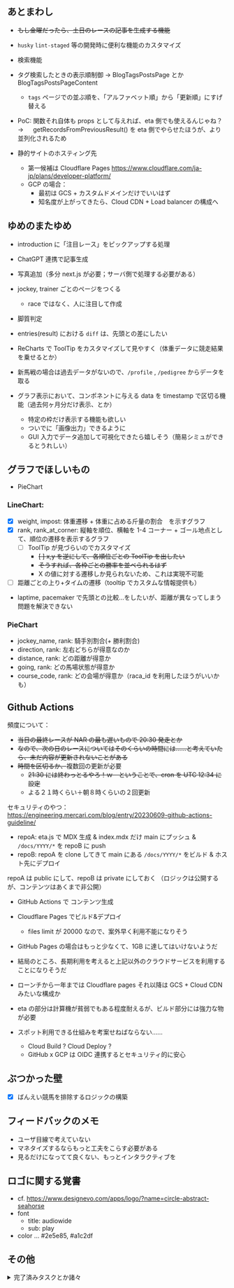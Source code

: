 ## あとまわし

-   ~~もし金曜だったら、土日のレースの記事を生成する機能~~
-   `husky` `lint-staged` 等の開発時に便利な機能のカスタマイズ
-   検索機能
-   タグ検索したときの表示順制御 → BlogTagsPostsPage とか BlogTagsPostsPageContent
    -   `tags` ページでの並ぶ順を、「アルファベット順」から「更新順」にすげ替える
-   PoC: 関数それ自体も props として与えれば、eta 側でも使えるんじゃね？　 → 　 getRecordsFromPreviousResult() を eta 側でやらせたほうが、より並列化されるため

-   静的サイトのホスティング先
    -   第一候補は Cloudflare Pages https://www.cloudflare.com/ja-jp/plans/developer-platform/
    -   GCP の場合：
        -   最初は GCS + カスタムドメインだけでいいはず
        -   知名度が上がってきたら、Cloud CDN + Load balancer の構成へ

## ゆめのまたゆめ

-   introduction に「注目レース」をピックアップする処理
-   ChatGPT 連携で記事生成
-   写真追加（多分 next.js が必要；サーバ側で処理する必要がある）
-   jockey, trainer ごとのページをつくる
    -   race ではなく、人に注目して作成
-   脚質判定
-   entries(result) における `diff` は、先頭との差にしたい
-   ReCharts で ToolTip をカスタマイズして見やすく（体重データに競走結果を乗せるとか）

-   新馬戦の場合は過去データがないので、`/profile` , `/pedigree` からデータを取る

-   グラフ表示において、コンポネントに与える data を timestamp で区切る機能（過去何ヶ月分だけ表示、とか）
    -   特定の枠だけ表示する機能も欲しい
    -   ついでに「画像出力」できるように
    -   GUI 入力でデータ追加して可視化できたら嬉しそう（簡易シミュができるとうれしい）

## グラフでほしいもの

-   PieChart

### LineChart:

-   [x] weight, impost: 体重遷移 + 体重に占める斤量の割合　を示すグラフ
-   [x] rank, rank_at_corner: 縦軸を順位、横軸を 1-4 コーナー + ゴール地点として、順位の遷移を表示するグラフ
    -   [ ] ToolTip が見づらいのでカスタマイズ
        -   ~~[ ] x,y を逆にして、各順位ごとの ToolTip を出したい~~
        -   ~~そうすれば、各枠ごとの勝率を並べられるはず~~
        -   X の値に対する遷移しか見られないため、これは実現不可能
-   [ ] 距離ごとの上り+タイムの遷移（tooltip でカスタムな情報提供も）
-   laptime, pacemaker で先頭との比較…をしたいが、距離が異なってしまう問題を解決できない

### PieChart

-   jockey_name, rank: 騎手別割合(+ 勝利割合)
-   direction, rank: 左右どちらが得意なのか
-   distance, rank: どの距離が得意か
-   going, rank: どの馬場状態が得意か
-   course_code, rank: どの会場が得意か（raca_id を利用したほうがいいかも）

## Github Actions

頻度について：

-   ~~当日の最終レースが NAR の最も遅いもので 20:30 発走とか~~
-   ~~なので、次の日のレースについてはそのくらいの時間には……と考えていたら、未だ内容が更新されないことがある~~
-   ~~時間を区切るか、~~複数回の更新が必要
    -   ~~21:30 には終わっとるやろ！ｗ　ということで、cron を UTC 12:34 に設定~~
    -   よる２１時くらい＋朝８時くらいの２回更新

セキュリティのやつ：　https://engineering.mercari.com/blog/entry/20230609-github-actions-guideline/

-   repoA: eta.js で MDX 生成 & index.mdx だけ main にプッシュ & `/docs/YYYY/*` を repoB に push
-   repoB: repoA を clone してきて main にある `/docs/YYYY/*` をビルド & ホスト先にデプロイ

repoA は public にして、repoB は private にしておく
（ロジックは公開するが、コンテンツはあくまで非公開）

-   GitHub Actions で コンテンツ生成
-   Cloudflare Pages でビルド&デプロイ

    -   files limit が 20000 なので、案外早く利用不能になりそう

-   GitHub Pages の場合はもっと少なくて、1GB に達してはいけないようだ

-   結局のところ、長期利用を考えると上記以外のクラウドサービスを利用することになりそうだ
-   ローンチから一年までは Cloudflare pages それ以降は GCS + Cloud CDN みたいな構成か

-   eta の部分は計算機が貧弱でもある程度耐えるが、ビルド部分には強力な物が必要
-   スポット利用できる仕組みを考案せねばならない……
    -   Cloud Build ? Cloud Deploy ?
    -   GitHub x GCP は OIDC 連携するとセキュリティ的に安心

## ぶつかった壁

-   [x] ばんえい競馬を排除するロジックの構築

## フィードバックのメモ

-   ユーザ目線で考えていない
-   マネタイズするならもっと工夫をこらす必要がある
-   見るだけになってて良くない、もっとインタラクティブを

## ロゴに関する覚書

-   cf. https://www.designevo.com/apps/logo/?name=circle-abstract-seahorse
-   font
    -   title: audiowide
    -   sub: play
-   color ... #2e5e85, #a1c2df

## その他

<!-- ---------------------------------------------------------------------- -->

<details>
<summary>完了済みタスクとか諸々</summary>

-   config と metadata(by frontmatter) は異なることに留意
-   frontmatter を見て調整
    https://docusaurus.io/docs/next/api/plugins/@docusaurus/plugin-content-docs#markdown-front-matter

## 実際に出力してみる

-   race_id ごとのページ、およびそれらを一覧するページ（ポータル、というかインデックス）がほしい

    -   `each_race`, `kaisai_index` でそれぞれ対応する
    -   `each_race` では race のメタデータ情報が得られるので、それを元に `kaisai_index` を作る方が良さそう

-   [x] 実装完了 cf. `/getHorseResult`
-   [x] ~~各馬ごとの過去成績を参照する際に、 `entries` のデータだけを引っこ抜くと `metadata` に紐づく情報が一発で得られない…~~
    -   [x] ~~`entries.race_id` を参照して、entries + metadata を join したデータを返す処理が必要~~
    -   [x] ~~`metadata` のキーを作ってそこにぶら下げるというよりは、`RaceMetadata` + `ResultData` を作るイメージ~~
-   [x] ~~毎回コマンド実行するたびに、数十〜数百回のリクエストが走り、かなり出費が痛い~~
    -   ~~ENV.dev みたいな感じで、一部のファイルのみ出力するように設定したい~~
    -   KaisaiIds を メインレースのみに絞った
-   [x] ~~Saturday なのに JRA が表示されていない！~~
    -   ~~horse_id が振られていないばんえい競馬を除去するために `entries`　を弄ったからか？？？~~
    -   修正時に raceDomain を org そのまま渡していただけだった( JRA のときは `race`)
-   ~~[x] 前夜から計画を立てるのだから、生成するのは明日のレースに対する記事~~

## リリース時に最低限必要な機能

-   [x] ページ共有機能 → docs 向けに Swizzling (cf. DocItem) する
-   [x] twitter 検索への導線をつくるとか → 　馬名のハッシュタグ化
-   ~~[x] ReCharts での可視化~~
    -   ~~[x] Hello world~~
    -   ~~[x] 自動生成~~
    -   ~~[x] 複勝圏内をカスタムドット https://recharts.org/en-US/examples/CustomizedDotLineChart~~
        -   https://iconmonstr.com/star-3-svg/
-   ~~[x] （最優先）JRA 出力されてない問題の解決~~

## Github Actions

### repo A (A-gebahyo)

-   [x] `.gitignore` で `content/docs/202*` を除く
-   [x] GitHub Actions は未定
-   [x] GitHub Pages は無し

### repo B (Content Repository)

-   [x] `content/docs/202*` のみを置く
-   [x] GitHub Actions を毎日実行
    -   [x] checkout 後に repo A を clone する & `content/docs/` 以下に移動させてビルド
    -   [x] ビルド（記事生成＋ブログ出力）
-   ~~[x] GitHub Pages を Private の上で設定~~

## Completed TODO List

-   [x] submodule への移行
-   [x] ver. JRA のページをド平日に更新すると内容が消えてしまうので例外処理を追加
-   [x] Contribute 環境の整備
    -   [x] サンプル MDX の準備
    -   [x] Contribute.md を書く
        -   cf. https://github.com/github/docs/blob/main/CONTRIBUTING.md
    -   [x] issue template: https://docs.github.com/ja/communities/using-templates-to-encourage-useful-issues-and-pull-requests/manually-creating-a-single-issue-template-for-your-repository
        -   [x] PR のテンプレートもある
        -   https://zenn.dev/ianchen0419/articles/0799b2f2831909
-   [x] 自動ツイート
    -   [x] GAS x Spreadsheet + シートに書き込む定期実行関数
-   [x] ~~`prism-react-renderer` のバージョンを上げるかどうか検証~~
-   [x] Google Tag Manager の準備
-   [x] search console
-   [x] adsense
    -   [x] サイト全体の見た目を整える
-   [x] 体重グラフ　横 padding
-   [x] コーナー順位　横 padding
-   [x] 出力できなかったレースについて、ログを残す
-   [x] eta template の分割
    -   [x] 新馬戦にも体重とかコーナーの遷移があるので消す

## カイゼン

-   ~~タグ検索したときの表示順制御 → BlogTagsPostsPage とか BlogTagsPostsPageContent~~
    -   ~~`tags` ページでの並ぶ順を、「アルファベット順」から「更新順」にすげ替える~~
    -   タグ検索機能はビルド時に負荷がかかりすぎる（？）ので廃止
-   強いビルド環境
    -   cloudflare pages で client/server buiild は complete したのにデプロイがコケた
    -   仕方がないので、`pages.dev` では nar を、`github.io/A-gebahyo` では JRA をやろう
        -   Done !

</details>
<!-- ---------------------------------------------------------------------- -->
